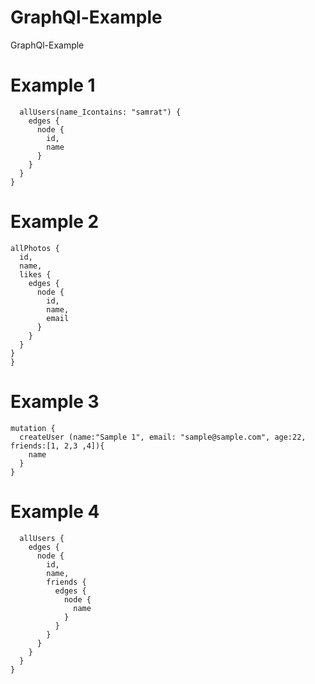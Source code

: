 # GraphQl-Example
GraphQl-Example

# Example 1
```json{  
  allUsers(name_Icontains: "samrat") {
    edges {
      node {
        id,
        name
      }
    }
  }
}
```

# Example 2

```json{
allPhotos {
  id,
  name,
  likes {
    edges {
      node {
        id,
        name,
        email
      }
    }
  }
}
}
```

# Example 3
```josn
mutation {
  createUser (name:"Sample 1", email: "sample@sample.com", age:22, friends:[1, 2,3 ,4]){
    name
  }
}
```


# Example 4
```json{
  allUsers {
    edges {
      node {
        id,
        name,
        friends {
          edges {
            node {
              name
            }
          }
        }
      }
    }
  }
}
```
